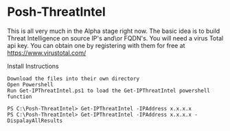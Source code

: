 # Posh-ThreatIntel

This is all very much in the Alpha stage right now. The basic idea is to build Threat Intelligence on source IP's and\or FQDN's.
You will need a virus Total api key. You can obtain one by registering with them for free at https://www.virustotal.com/

Install Instructions

	Download the files into their own directory
	Open Powershell 
	Run Get-IPThreatIntel.ps1 to load the Get-IPThreatIntel powershell function

	PS C:\Posh-ThreatIntel> Get-IPThreatIntel -IPAddress x.x.x.x 
	PS C:\Posh-ThreatIntel> Get-IPThreatIntel -IPAddress x.x.x.x -DispalayAllResults 

